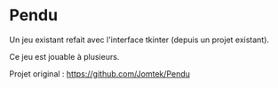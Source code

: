 # Pendu

Un jeu existant refait avec l'interface tkinter (depuis un projet existant).

Ce jeu est jouable à plusieurs.

Projet original : https://github.com/Jomtek/Pendu
